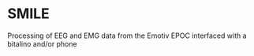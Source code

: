SMILE
=====

Processing of EEG and EMG data from the Emotiv EPOC interfaced with a bitalino and/or phone
